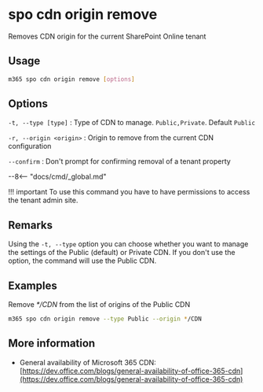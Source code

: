 # spo cdn origin remove

Removes CDN origin for the current SharePoint Online tenant

## Usage

```sh
m365 spo cdn origin remove [options]
```

## Options

`-t, --type [type]`
: Type of CDN to manage. `Public,Private`. Default `Public`

`-r, --origin <origin>`
: Origin to remove from the current CDN configuration

`--confirm`
: Don't prompt for confirming removal of a tenant property

--8<-- "docs/cmd/_global.md"

!!! important
    To use this command you have to have permissions to access the tenant admin site.

## Remarks

Using the `-t, --type` option you can choose whether you want to manage the settings of the Public (default) or Private CDN. If you don't use the option, the command will use the Public CDN.

## Examples

Remove _*/CDN_ from the list of origins of the Public CDN

```sh
m365 spo cdn origin remove --type Public --origin */CDN
```

## More information

- General availability of Microsoft 365 CDN: [https://dev.office.com/blogs/general-availability-of-office-365-cdn](https://dev.office.com/blogs/general-availability-of-office-365-cdn)
